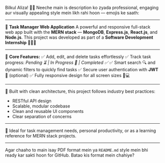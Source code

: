 Bilkul Aliza! 👩‍💻 Neeche main is description ko zyada professional, engaging aur visually appealing style mein likh rahi hoon — emojis ke saath:

---

🚀 **Task Manager Web Application**
A powerful and responsive full-stack web app built with the **MERN stack** —
**MongoDB**, **Express.js**, **React.js**, and **Node.js**.
This project was developed as part of a **Software Development Internship** 🧑‍💼✨

---

🔧 **Core Features:**
✅ Add, edit, and delete tasks effortlessly
✅ Track task progress: *Pending ⏳ | In Progress 🔄 | Completed ✅*
✅ Smart search 🔍 and dynamic filters to quickly find tasks
✅ Secure user authentication with **JWT** 🔐 (optional)
✅ Fully responsive design for all screen sizes 📱💻

---

🧠 Built with clean architecture, this project follows industry best practices:

* RESTful API design
* Scalable, modular codebase
* Clean and reusable UI components
* Clear separation of concerns

---

💼 Ideal for task management needs, personal productivity, or as a learning reference for MERN stack projects.

---

Agar chaaho to main isay PDF format mein ya `README.md` style mein bhi ready kar sakti hoon for GitHub. Batao kis format mein chahiye?
